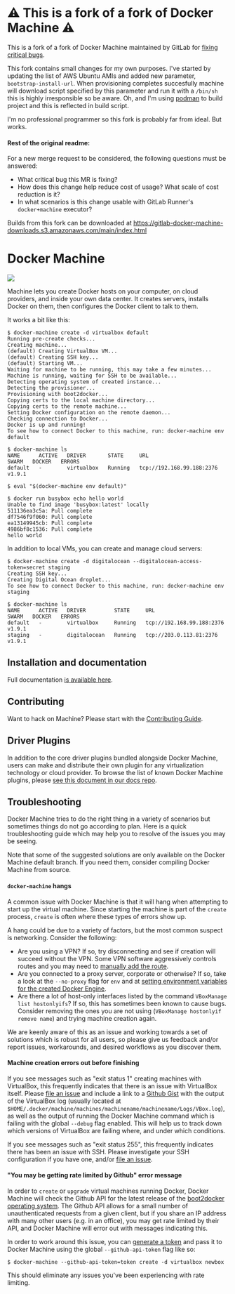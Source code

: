 # ⚠️ This is a fork of a fork of Docker Machine ⚠

This is a fork of a fork of Docker Machine maintained by GitLab for [fixing critical bugs](https://docs.gitlab.com/runner/executors/docker_machine.html#forked-version-of-docker-machine).

This fork contains small changes for my own purposes. I've started by updating
the list of AWS Ubuntu AMIs and added new parameter, `bootstrap-install-url`.
When provisioning completes succesfully machine will download script specified
by this parameter and run it with a `/bin/sh` this is highly irresponsible so
be aware. Oh, and I'm using [podman](https://podman.io/) to build project and
this is reflected in build script.

I'm no professional programmer so this fork is probably far from ideal. But works.

#### Rest of the original readme:

For a new merge request to be considered, the following questions must be answered:

  * What critical bug this MR is fixing?
  * How does this change help reduce cost of usage? What scale of cost reduction is it?
  * In what scenarios is this change usable with GitLab Runner's `docker+machine` executor? 

Builds from this fork can be downloaded at https://gitlab-docker-machine-downloads.s3.amazonaws.com/main/index.html

# Docker Machine

![](https://docs.docker.com/machine/img/logo.png)

Machine lets you create Docker hosts on your computer, on cloud providers, and
inside your own data center. It creates servers, installs Docker on them, then
configures the Docker client to talk to them.

It works a bit like this:

```console
$ docker-machine create -d virtualbox default
Running pre-create checks...
Creating machine...
(default) Creating VirtualBox VM...
(default) Creating SSH key...
(default) Starting VM...
Waiting for machine to be running, this may take a few minutes...
Machine is running, waiting for SSH to be available...
Detecting operating system of created instance...
Detecting the provisioner...
Provisioning with boot2docker...
Copying certs to the local machine directory...
Copying certs to the remote machine...
Setting Docker configuration on the remote daemon...
Checking connection to Docker...
Docker is up and running!
To see how to connect Docker to this machine, run: docker-machine env default

$ docker-machine ls
NAME      ACTIVE   DRIVER       STATE     URL                         SWARM   DOCKER   ERRORS
default   -        virtualbox   Running   tcp://192.168.99.188:2376           v1.9.1

$ eval "$(docker-machine env default)"

$ docker run busybox echo hello world
Unable to find image 'busybox:latest' locally
511136ea3c5a: Pull complete
df7546f9f060: Pull complete
ea13149945cb: Pull complete
4986bf8c1536: Pull complete
hello world
```

In addition to local VMs, you can create and manage cloud servers:

```console
$ docker-machine create -d digitalocean --digitalocean-access-token=secret staging
Creating SSH key...
Creating Digital Ocean droplet...
To see how to connect Docker to this machine, run: docker-machine env staging

$ docker-machine ls
NAME      ACTIVE   DRIVER         STATE     URL                         SWARM   DOCKER   ERRORS
default   -        virtualbox     Running   tcp://192.168.99.188:2376           v1.9.1
staging   -        digitalocean   Running   tcp://203.0.113.81:2376             v1.9.1
```

## Installation and documentation

Full documentation [is available here](https://docs.docker.com/machine/).

## Contributing

Want to hack on Machine? Please start with the [Contributing Guide](https://github.com/docker/machine/blob/main/CONTRIBUTING.md).

## Driver Plugins

In addition to the core driver plugins bundled alongside Docker Machine, users
can make and distribute their own plugin for any virtualization technology or
cloud provider.  To browse the list of known Docker Machine plugins, please [see
this document in our
docs repo](https://github.com/docker/docker.github.io/blob/master/machine/AVAILABLE_DRIVER_PLUGINS.md).

## Troubleshooting

Docker Machine tries to do the right thing in a variety of scenarios but
sometimes things do not go according to plan.  Here is a quick troubleshooting
guide which may help you to resolve of the issues you may be seeing.

Note that some of the suggested solutions are only available on the Docker
Machine default branch.  If you need them, consider compiling Docker Machine from
source.
#### `docker-machine` hangs

A common issue with Docker Machine is that it will hang when attempting to start
up the virtual machine.  Since starting the machine is part of the `create`
process, `create` is often where these types of errors show up.

A hang could be due to a variety of factors, but the most common suspect is
networking.  Consider the following:

-   Are you using a VPN?  If so, try disconnecting and see if creation will
    succeed without the VPN.  Some VPN software aggressively controls routes and
    you may need to [manually add the route](https://github.com/docker/machine/issues/1500#issuecomment-121134958).
-   Are you connected to a proxy server, corporate or otherwise?  If so, take a
    look at the `--no-proxy` flag for `env` and at [setting environment variables
    for the created Docker Engine](https://docs.docker.com/machine/reference/create/#specifying-configuration-options-for-the-created-docker-engine).
-   Are there a lot of host-only interfaces listed by the command `VBoxManage list
    hostonlyifs`?  If so, this has sometimes been known to cause bugs.  Consider
    removing the ones you are not using (`VBoxManage hostonlyif remove name`) and
    trying machine creation again.

We are keenly aware of this as an issue and working towards a set of solutions
which is robust for all users, so please give us feedback and/or report issues,
workarounds, and desired workflows as you discover them.

#### Machine creation errors out before finishing

If you see messages such as "exit status 1" creating machines with VirtualBox,
this frequently indicates that there is an issue with VirtualBox itself.  Please
[file an issue](https://github.com/docker/machine/issues/new) and include a link
to a [Github Gist](https://gist.github.com/) with the output of the VirtualBox
log (usually located at
`$HOME/.docker/machine/machines/machinename/machinename/Logs/VBox.log`), as well
as the output of running the Docker Machine command which is failing with the
global `--debug` flag enabled.  This will help us to track down which versions
of VirtualBox are failing where, and under which conditions.

If you see messages such as "exit status 255", this frequently indicates there
has been an issue with SSH.  Please investigate your SSH configuration if you
have one, and/or [file an issue](https://github.com/docker/machine/issues).

#### "You may be getting rate limited by Github" error message

In order to `create` or `upgrade` virtual machines running Docker, Docker
Machine will check the Github API for the latest release of the [boot2docker
operating system](https://github.com/boot2docker/boot2docker).  The Github API
allows for a small number of unauthenticated requests from a given client, but
if you share an IP address with many other users (e.g. in an office), you may
get rate limited by their API, and Docker Machine will error out with messages
indicating this.

In order to work around this issue, you can [generate a
token](https://help.github.com/articles/creating-an-access-token-for-command-line-use/)
and pass it to Docker Machine using the global `--github-api-token` flag like
so:

```console
$ docker-machine --github-api-token=token create -d virtualbox newbox
```

This should eliminate any issues you've been experiencing with rate limiting.
